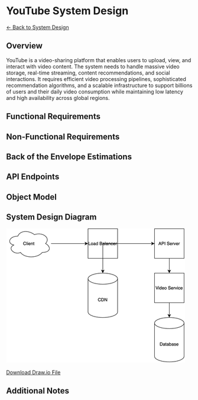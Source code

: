 # YouTube System Design

[← Back to System Design](../system-design.md)

## Overview

YouTube is a video-sharing platform that enables users to upload, view, and interact with video content. The system needs to handle massive video storage, real-time streaming, content recommendations, and social interactions. It requires efficient video processing pipelines, sophisticated recommendation algorithms, and a scalable infrastructure to support billions of users and their daily video consumption while maintaining low latency and high availability across global regions.

## Functional Requirements

## Non-Functional Requirements

## Back of the Envelope Estimations

## API Endpoints

## Object Model

## System Design Diagram

![YouTube System Design](youtube.png)

[Download Draw.io File](youtube.drawio)

## Additional Notes
